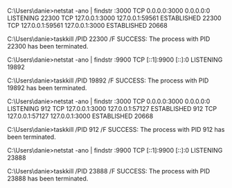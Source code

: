 C:\Users\danie>netstat -ano | findstr :3000
  TCP    0.0.0.0:3000           0.0.0.0:0              LISTENING       22300
  TCP    127.0.0.1:3000         127.0.0.1:59561        ESTABLISHED     22300
  TCP    127.0.0.1:59561        127.0.0.1:3000         ESTABLISHED     20668

C:\Users\danie>taskkill /PID 22300 /F
SUCCESS: The process with PID 22300 has been terminated.

C:\Users\danie>netstat -ano | findstr :9900
  TCP    [::1]:9900             [::]:0                 LISTENING       19892

C:\Users\danie>taskkill /PID 19892 /F
SUCCESS: The process with PID 19892 has been terminated.

C:\Users\danie>netstat -ano | findstr :3000
  TCP    0.0.0.0:3000           0.0.0.0:0              LISTENING       912
  TCP    127.0.0.1:3000         127.0.0.1:57127        ESTABLISHED     912
  TCP    127.0.0.1:57127        127.0.0.1:3000         ESTABLISHED     20668

C:\Users\danie>taskkill /PID 912 /F
SUCCESS: The process with PID 912 has been terminated.

C:\Users\danie>netstat -ano | findstr :9900
  TCP    [::1]:9900             [::]:0                 LISTENING       23888

C:\Users\danie>taskkill /PID 23888 /F
SUCCESS: The process with PID 23888 has been terminated.